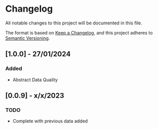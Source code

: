 # Changelog

All notable changes to this project will be documented in this file.

The format is based on [Keep a Changelog](https://keepachangelog.com/en/1.0.0/),
and this project adheres to [Semantic Versioning](https://semver.org/spec/v2.0.0.html).


## [1.0.0] - 27/01/2024

### Added

- Abstract Data Quality


## [0.0.9] - x/x/2023

### TODO

- Complete with previous data added